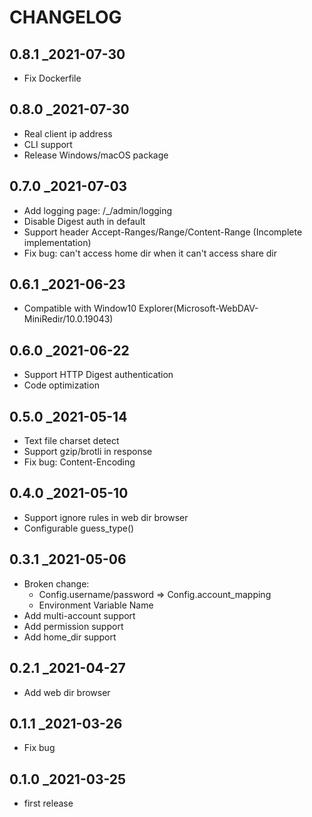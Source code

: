 # CHANGELOG

## 0.8.1 _2021-07-30
- Fix Dockerfile

## 0.8.0 _2021-07-30
- Real client ip address
- CLI support
- Release Windows/macOS package

## 0.7.0 _2021-07-03
- Add logging page: /_/admin/logging
- Disable Digest auth in default
- Support header Accept-Ranges/Range/Content-Range (Incomplete implementation)
- Fix bug: can't access home dir when it can't access share dir

## 0.6.1 _2021-06-23
- Compatible with Window10 Explorer(Microsoft-WebDAV-MiniRedir/10.0.19043)

## 0.6.0 _2021-06-22
- Support HTTP Digest authentication
- Code optimization

## 0.5.0 _2021-05-14
- Text file charset detect
- Support gzip/brotli in response
- Fix bug: Content-Encoding

## 0.4.0 _2021-05-10
- Support ignore rules in web dir browser
- Configurable guess_type()

## 0.3.1 _2021-05-06
- Broken change:
  - Config.username/password => Config.account_mapping
  - Environment Variable Name
- Add multi-account support
- Add permission support
- Add home_dir support

## 0.2.1 _2021-04-27
- Add web dir browser

## 0.1.1 _2021-03-26
- Fix bug

## 0.1.0 _2021-03-25
- first release
